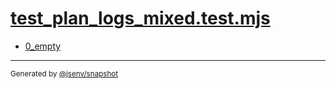 # [test_plan_logs_mixed.test.mjs](../test_plan_logs_mixed.test.mjs)



- [0_empty](0_empty/0_empty.md)

---

<sub>
  Generated by <a href="https://github.com/jsenv/core/tree/main/packages/independent/snapshot">@jsenv/snapshot</a>
</sub>